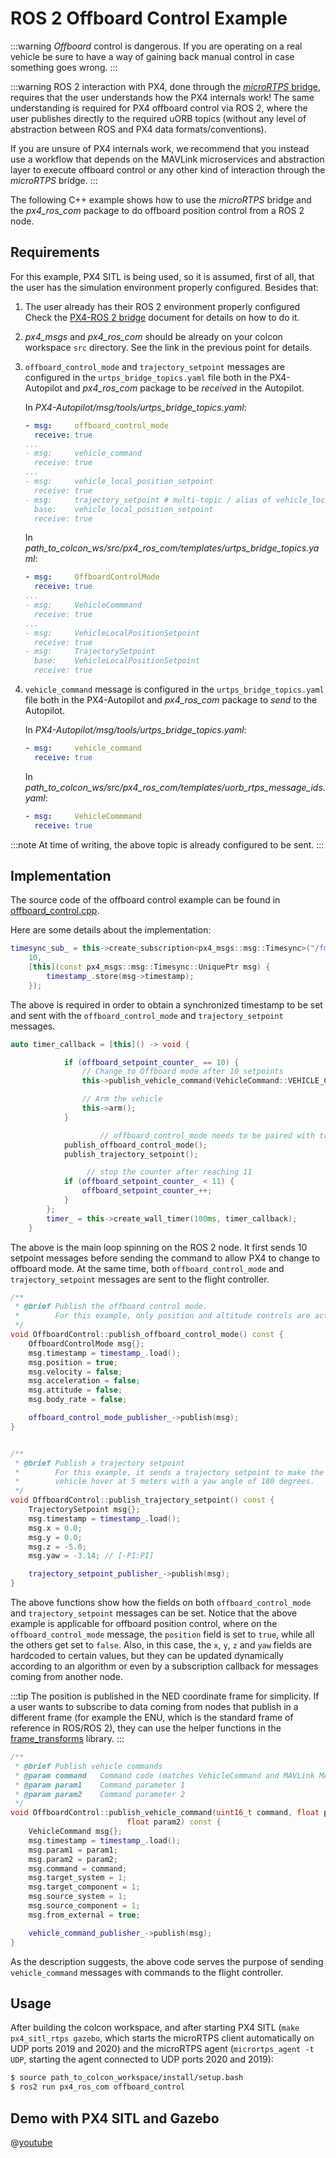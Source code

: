 # ROS 2 Offboard Control Example

:::warning
*Offboard* control is dangerous.
If you are operating on a real vehicle be sure to have a way of gaining back manual control in case something goes wrong.
:::

:::warning
ROS 2 interaction with PX4, done through the [*microRTPS* bridge](../ros/ros2_comm.md), requires that the user understands how the PX4 internals work!
The same understanding is required for PX4 offboard control via ROS 2, where the user publishes directly to the required uORB topics (without any level of abstraction between ROS and PX4 data formats/conventions).

If you are unsure of PX4 internals work, we recommend that you instead use a workflow that depends on the MAVLink microservices and abstraction layer to execute offboard control or any other kind of interaction through the *microRTPS* bridge.
:::

The following C++ example shows how to use the *microRTPS* bridge and the *px4_ros_com* package to do offboard position control from a ROS 2 node.

## Requirements

For this example, PX4 SITL is being used, so it is assumed, first of all, that the user has the simulation environment properly configured.
Besides that:

1. The user already has their ROS 2 environment properly configured
   Check the [PX4-ROS 2 bridge](../ros/ros2_comm.md) document for details on how to do it.
1. *px4_msgs* and *px4_ros_com* should be already on your colcon workspace `src` directory.
   See the link in the previous point for details.
1. `offboard_control_mode` and `trajectory_setpoint` messages are configured in the `urtps_bridge_topics.yaml` file both in the PX4-Autopilot and
*px4_ros_com* package to be *received* in the Autopilot.

   In *PX4-Autopilot/msg/tools/urtps_bridge_topics.yaml*:
   ```yaml
   - msg:     offboard_control_mode
     receive: true
   ...
   - msg:     vehicle_command
     receive: true
   ...
   - msg:     vehicle_local_position_setpoint
     receive: true
   - msg:     trajectory_setpoint # multi-topic / alias of vehicle_local_position_setpoint
     base:    vehicle_local_position_setpoint
     receive: true
   ```

   In *path_to_colcon_ws/src/px4_ros_com/templates/urtps_bridge_topics.yaml*:
   ```yaml
   - msg:     OffboardControlMode
     receive: true
   ...
   - msg:     VehicleCommmand
     receive: true
   ...
   - msg:     VehicleLocalPositionSetpoint
     receive: true
   - msg:     TrajectorySetpoint
     base:    VehicleLocalPositionSetpoint
     receive: true
   ```
 1. `vehicle_command` message is configured in the `urtps_bridge_topics.yaml` file both in the PX4-Autopilot and
 *px4_ros_com* package to *send* to the Autopilot.

    In *PX4-Autopilot/msg/tools/urtps_bridge_topics.yaml*:
    ```yaml
    - msg:     vehicle_command
      receive: true
    ```

    In *path_to_colcon_ws/src/px4_ros_com/templates/uorb_rtps_message_ids.yaml*:
    ```yaml
    - msg:     VehicleCommmand
      receive: true
    ```

   :::note
   At time of writing, the above topic is already configured to be sent.
   :::

## Implementation

The source code of the offboard control example can be found in [offboard_control.cpp](https://github.com/PX4/px4_ros_com/blob/release/1.13/src/examples/offboard/offboard_control.cpp).

Here are some details about the implementation:

```cpp
timesync_sub_ = this->create_subscription<px4_msgs::msg::Timesync>("/fmu/timesync/out",
    10,
    [this](const px4_msgs::msg::Timesync::UniquePtr msg) {
        timestamp_.store(msg->timestamp);
    });
```

The above is required in order to obtain a synchronized timestamp to be set and sent with the `offboard_control_mode` and `trajectory_setpoint` messages.

```cpp
auto timer_callback = [this]() -> void {

			if (offboard_setpoint_counter_ == 10) {
				// Change to Offboard mode after 10 setpoints
				this->publish_vehicle_command(VehicleCommand::VEHICLE_CMD_DO_SET_MODE, 1, 6);

				// Arm the vehicle
				this->arm();
			}

            		// offboard_control_mode needs to be paired with trajectory_setpoint
			publish_offboard_control_mode();
			publish_trajectory_setpoint();

           		 // stop the counter after reaching 11
			if (offboard_setpoint_counter_ < 11) {
				offboard_setpoint_counter_++;
			}
		};
		timer_ = this->create_wall_timer(100ms, timer_callback);
	}
```

The above is the main loop spinning on the ROS 2 node.
It first sends 10 setpoint messages before sending the command to allow PX4 to change to offboard mode.
At the same time, both `offboard_control_mode` and `trajectory_setpoint` messages are sent to the flight controller.

```cpp
/**
 * @brief Publish the offboard control mode.
 *        For this example, only position and altitude controls are active.
 */
void OffboardControl::publish_offboard_control_mode() const {
	OffboardControlMode msg{};
	msg.timestamp = timestamp_.load();
	msg.position = true;
	msg.velocity = false;
	msg.acceleration = false;
	msg.attitude = false;
	msg.body_rate = false;

	offboard_control_mode_publisher_->publish(msg);
}


/**
 * @brief Publish a trajectory setpoint
 *        For this example, it sends a trajectory setpoint to make the
 *        vehicle hover at 5 meters with a yaw angle of 180 degrees.
 */
void OffboardControl::publish_trajectory_setpoint() const {
	TrajectorySetpoint msg{};
	msg.timestamp = timestamp_.load();
	msg.x = 0.0;
	msg.y = 0.0;
	msg.z = -5.0;
	msg.yaw = -3.14; // [-PI:PI]

	trajectory_setpoint_publisher_->publish(msg);
}
```

The above functions show how the fields on both `offboard_control_mode` and `trajectory_setpoint` messages can be set.
Notice that the above example is applicable for offboard position control, where on the `offboard_control_mode` message, the `position` field is set to `true`, while all the others get set to `false`.
Also, in this case, the `x`, `y`, `z` and `yaw` fields are hardcoded to certain values, but they can be updated dynamically according to an algorithm or even by a subscription callback for messages coming from another node.

:::tip
The position is published in the NED coordinate frame for simplicity.
If a user wants to subscribe to data coming from nodes that publish in a different frame (for example the ENU, which is the standard frame of reference in ROS/ROS 2), they can use the helper functions in the [frame_transforms](https://github.com/PX4/px4_ros_com/blob/release/1.13/src/lib/frame_transforms.cpp) library.
:::

```cpp
/**
 * @brief Publish vehicle commands
 * @param command   Command code (matches VehicleCommand and MAVLink MAV_CMD codes)
 * @param param1    Command parameter 1
 * @param param2    Command parameter 2
 */
void OffboardControl::publish_vehicle_command(uint16_t command, float param1,
					      float param2) const {
	VehicleCommand msg{};
	msg.timestamp = timestamp_.load();
	msg.param1 = param1;
	msg.param2 = param2;
	msg.command = command;
	msg.target_system = 1;
	msg.target_component = 1;
	msg.source_system = 1;
	msg.source_component = 1;
	msg.from_external = true;

	vehicle_command_publisher_->publish(msg);
}
```

As the description suggests, the above code serves the purpose of sending `vehicle_command` messages with commands to the flight controller.

## Usage

After building the colcon workspace, and after starting PX4 SITL (`make px4_sitl_rtps gazebo`, which starts the microRTPS client automatically on UDP ports 2019 and 2020) and the microRTPS agent (`micrortps_agent -t UDP`, starting the agent connected to UDP ports 2020 and 2019):

```sh
$ source path_to_colcon_workspace/install/setup.bash
$ ros2 run px4_ros_com offboard_control
```

## Demo with PX4 SITL and Gazebo

@[youtube](https://youtu.be/Nbc7fzxFlYo)
